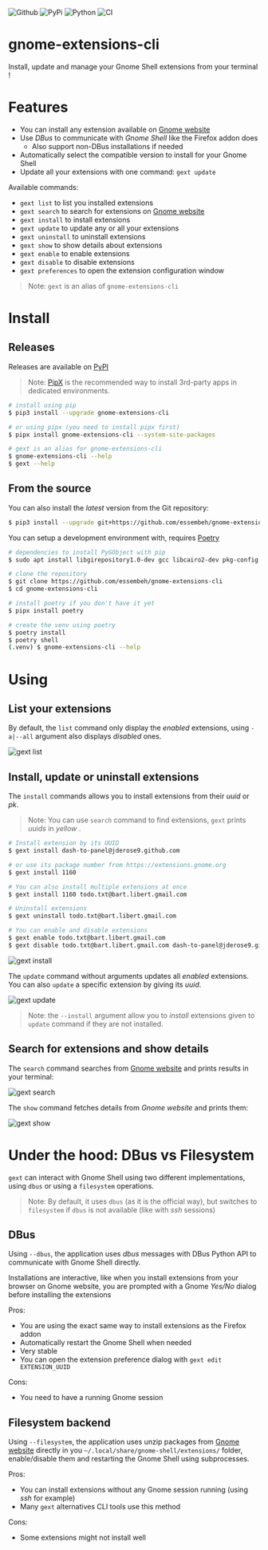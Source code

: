 ![Github](https://img.shields.io/github/tag/essembeh/gnome-extensions-cli.svg)
![PyPi](https://img.shields.io/pypi/v/gnome-extensions-cli.svg)
![Python](https://img.shields.io/pypi/pyversions/gnome-extensions-cli.svg)
![CI](https://github.com/essembeh/gnome-extensions-cli/actions/workflows/poetry.yml/badge.svg)

# gnome-extensions-cli

Install, update and manage your Gnome Shell extensions from your terminal !

# Features

- You can install any extension available on [Gnome website](https://extensions.gnome.org)
- Use _DBus_ to communicate with _Gnome Shell_ like the Firefox addon does
  - Also support non-DBus installations if needed
- Automatically select the compatible version to install for your Gnome Shell
- Update all your extensions with one command: `gext update`

Available commands:

- `gext list` to list you installed extensions
- `gext search` to search for extensions on [Gnome website](https://extensions.gnome.org)
- `gext install` to install extensions
- `gext update` to update any or all your extensions
- `gext uninstall` to uninstall extensions
- `gext show` to show details about extensions
- `gext enable` to enable extensions
- `gext disable` to disable extensions
- `gext preferences` to open the extension configuration window

> Note: `gext` is an alias of `gnome-extensions-cli`

# Install

## Releases

Releases are available on [PyPI](https://pypi.org/project/gnome-extensions-cli/)

> Note: [PipX](https://pypi.org/project/pipx/) is the recommended way to install 3rd-party apps in dedicated environments.

```sh
# install using pip
$ pip3 install --upgrade gnome-extensions-cli

# or using pipx (you need to install pipx first)
$ pipx install gnome-extensions-cli --system-site-packages

# gext is an alias for gnome-extensions-cli
$ gnome-extensions-cli --help
$ gext --help
```

## From the source

You can also install the _latest_ version from the Git repository:

```sh
$ pip3 install --upgrade git+https://github.com/essembeh/gnome-extensions-cli
```

You can setup a development environment with, requires [Poetry](https://python-poetry.org/)

```sh
# dependencies to install PyGObject with pip
$ sudo apt install libgirepository1.0-dev gcc libcairo2-dev pkg-config python3-dev gir1.2-gtk-3.0

# clone the repository
$ git clone https://github.com/essembeh/gnome-extensions-cli
$ cd gnome-extensions-cli

# install poetry if you don't have it yet
$ pipx install poetry

# create the venv using poetry
$ poetry install
$ poetry shell
(.venv) $ gnome-extensions-cli --help
```

# Using

## List your extensions

By default, the `list` command only display the _enabled_ extensions, using `-a|--all` argument also displays _disabled_ ones.

![gext list](images/list.png)

## Install, update or uninstall extensions

The `install` commands allows you to install extensions from their _uuid_ or _pk_.

> Note: You can use `search` command to find extensions, `gext` prints _uuids_ in _yellow_ .

```sh
# Install extension by its UUID
$ gext install dash-to-panel@jderose9.github.com

# or use its package number from https://extensions.gnome.org
$ gext install 1160

# You can also install multiple extensions at once
$ gext install 1160 todo.txt@bart.libert.gmail.com

# Uninstall extensions
$ gext uninstall todo.txt@bart.libert.gmail.com

# You can enable and disable extensions
$ gext enable todo.txt@bart.libert.gmail.com
$ gext disable todo.txt@bart.libert.gmail.com dash-to-panel@jderose9.github.com
```

![gext install](images/install.gif)

The `update` command without arguments updates all _enabled_ extensions.
You can also `update` a specific extension by giving its _uuid_.

![gext update](images/update.gif)

> Note: the `--install` argument allow you to _install_ extensions given to `update` command if they are not installed.

## Search for extensions and show details

The `search` command searches from [Gnome website](https://extensions.gnome.org) and prints results in your terminal:

![gext search](images/search.png)

The `show` command fetches details from _Gnome website_ and prints them:

![gext show](images/show.png)

# Under the hood: DBus vs Filesystem

`gext` can interact with Gnome Shell using two different implementations, using `dbus` or using a `filesystem` operations.

> Note: By default, it uses `dbus` (as it is the official way), but switches to `filesystem` if `dbus` is not available (like with _ssh_ sessions)

## DBus

Using `--dbus`, the application uses _dbus_ messages with DBus Python API to communicate with Gnome Shell directly.

Installations are interactive, like when you install extensions from your browser on Gnome website, you are prompted with a Gnome _Yes/No_ dialog before installing the extensions

Pros:

- You are using the exact same way to install extensions as the Firefox addon
- Automatically restart the Gnome Shell when needed
- Very stable
- You can open the extension preference dialog with `gext edit EXTENSION_UUID`

Cons:

- You need to have a running Gnome session

## Filesystem backend

Using `--filesystem`, the application uses unzip packages from [Gnome website](https://extensions.gnome.org) directly in you `~/.local/share/gnome-shell/extensions/` folder, enable/disable them and restarting the Gnome Shell using subprocesses.

Pros:

- You can install extensions without any Gnome session running (using _ssh_ for example)
- Many `gext` alternatives CLI tools use this method

Cons:

- Some extensions might not install well
